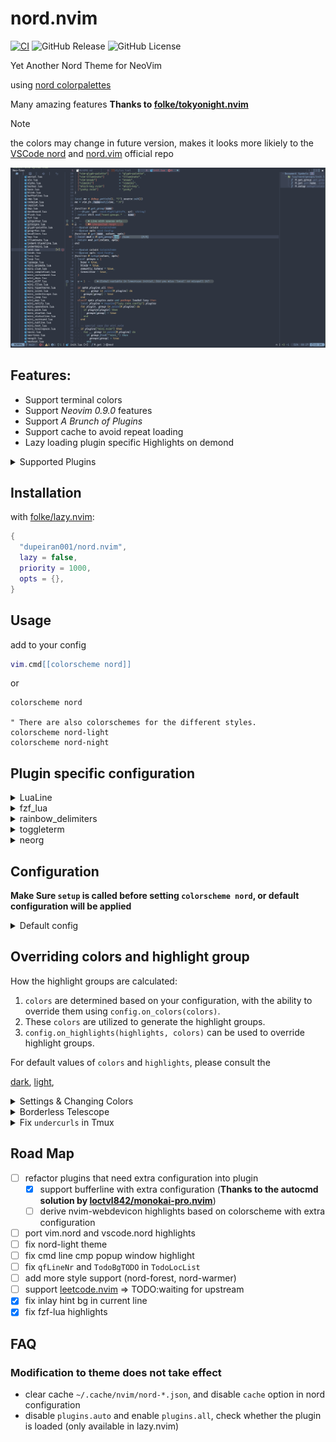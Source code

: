 # nord.nvim

[![CI](https://github.com/dupeiran001/nord.nvim/actions/workflows/ci.yml/badge.svg)](https://github.com/dupeiran001/nord.nvim/actions/workflows/ci.yml)
![GitHub Release](https://img.shields.io/github/v/release/dupeiran001/nord.nvim?labelColor=white&color=violet)
![GitHub License](https://img.shields.io/github/license/dupeiran001/nord.nvim?labelColor=white)


Yet Another Nord Theme for NeoVim

using [nord colorpalettes](https://www.nordtheme.com/docs/colors-and-palettes)

Many amazing features **Thanks to [folke/tokyonight.nvim](https://github.com/folke/tokyonight.nvim)**

> [!NOTE]  
>
> the colors may change in future version, makes it looks more likiely to the [VSCode nord](https://www.nordtheme.com/ports/visual-studio-code) and [nord.vim](https://www.nordtheme.com/ports/vim) official repo

![nord-dark](./resources/nord-dark.png)

## Features:

- Support terminal colors
- Support *Neovim 0.9.0* features
- Support *A Brunch of Plugins*
- Support cache to avoid repeat loading
- Lazy loading plugin specific Highlights on demond


<details>
<summary> Supported Plugins</summary>


<!-- plugins:start -->

| Plugin | Source |
| --- | --- |
| [aerial.nvim](https://github.com/stevearc/aerial.nvim) | [`aerial`](lua/nord/groups/aerial.lua) |
| [ale](https://github.com/dense-analysis/ale) | [`ale`](lua/nord/groups/ale.lua) |
| [alpha-nvim](https://github.com/goolord/alpha-nvim) | [`alpha`](lua/nord/groups/alpha.lua) |
| [barbar.nvim](https://github.com/romgrk/barbar.nvim) | [`barbar`](lua/nord/groups/barbar.lua) |
| [blink.cmp](https://github.com/Saghen/blink.cmp) | [`blink`](lua/nord/groups/blink.lua) |
| [bufferline.nvim](https://github.com/akinsho/bufferline.nvim) | [`bufferline`](lua/nord/groups/bufferline.lua) |
| [nvim-cmp](https://github.com/hrsh7th/nvim-cmp) | [`cmp`](lua/nord/groups/cmp.lua) |
| [codeium.nvim](https://github.com/Exafunction/codeium.nvim) | [`codeium`](lua/nord/groups/codeium.lua) |
| [copilot.lua](https://github.com/zbirenbaum/copilot.lua) | [`copilot`](lua/nord/groups/copilot.lua) |
| [nvim-dap](https://github.com/mfussenegger/nvim-dap) | [`dap`](lua/nord/groups/dap.lua) |
| [dashboard-nvim](https://github.com/nvimdev/dashboard-nvim) | [`dashboard`](lua/nord/groups/dashboard.lua) |
| [flash.nvim](https://github.com/folke/flash.nvim) | [`flash`](lua/nord/groups/flash.lua) |
| [fzf-lua](https://github.com/ibhagwan/fzf-lua) | [`fzf`](lua/nord/groups/fzf.lua) |
| [vim-gitgutter](https://github.com/airblade/vim-gitgutter) | [`gitgutter`](lua/nord/groups/gitgutter.lua) |
| [gitsigns.nvim](https://github.com/lewis6991/gitsigns.nvim) | [`gitsigns`](lua/nord/groups/gitsigns.lua) |
| [glyph-palette.vim](https://github.com/lambdalisue/glyph-palette.vim) | [`glyph-palette`](lua/nord/groups/glyph-palette.lua) |
| [grug-far.nvim](https://github.com/MagicDuck/grug-far.nvim) | [`grug-far`](lua/nord/groups/grug-far.lua) |
| [headlines.nvim](https://github.com/lukas-reineke/headlines.nvim) | [`headlines`](lua/nord/groups/headlines.lua) |
| [hop.nvim](https://github.com/phaazon/hop.nvim) | [`hop`](lua/nord/groups/hop.lua) |
| [vim-illuminate](https://github.com/RRethy/vim-illuminate) | [`illuminate`](lua/nord/groups/illuminate.lua) |
| [indent-blankline.nvim](https://github.com/lukas-reineke/indent-blankline.nvim) | [`indent-blankline`](lua/nord/groups/indent-blankline.lua) |
| [indentmini.nvim](https://github.com/nvimdev/indentmini.nvim) | [`indentmini`](lua/nord/groups/indentmini.lua) |
| [lazy.nvim](https://github.com/folke/lazy.nvim) | [`lazy`](lua/nord/groups/lazy.lua) |
| [leap.nvim](https://github.com/ggandor/leap.nvim) | [`leap`](lua/nord/groups/leap.lua) |
| [leetcode.nvim](https://github.com/kawre/leetcode.nvim) | [`leetcode`](lua/nord/groups/leetcode.lua) |
| [lspsaga.nvim](https://github.com/glepnir/lspsaga.nvim) | [`lspsaga`](lua/nord/groups/lspsaga.lua) |
| [mini.animate](https://github.com/echasnovski/mini.animate) | [`mini_animate`](lua/nord/groups/mini_animate.lua) |
| [mini.clue](https://github.com/echasnovski/mini.clue) | [`mini_clue`](lua/nord/groups/mini_clue.lua) |
| [mini.completion](https://github.com/echasnovski/mini.completion) | [`mini_completion`](lua/nord/groups/mini_completion.lua) |
| [mini.cursorword](https://github.com/echasnovski/mini.cursorword) | [`mini_cursorword`](lua/nord/groups/mini_cursorword.lua) |
| [mini.deps](https://github.com/echasnovski/mini.deps) | [`mini_deps`](lua/nord/groups/mini_deps.lua) |
| [mini.diff](https://github.com/echasnovski/mini.diff) | [`mini_diff`](lua/nord/groups/mini_diff.lua) |
| [mini.files](https://github.com/echasnovski/mini.files) | [`mini_files`](lua/nord/groups/mini_files.lua) |
| [mini.hipatterns](https://github.com/echasnovski/mini.hipatterns) | [`mini_hipatterns`](lua/nord/groups/mini_hipatterns.lua) |
| [mini.icons](https://github.com/echasnovski/mini.icons) | [`mini_icons`](lua/nord/groups/mini_icons.lua) |
| [mini.indentscope](https://github.com/echasnovski/mini.indentscope) | [`mini_indentscope`](lua/nord/groups/mini_indentscope.lua) |
| [mini.jump](https://github.com/echasnovski/mini.jump) | [`mini_jump`](lua/nord/groups/mini_jump.lua) |
| [mini.map](https://github.com/echasnovski/mini.map) | [`mini_map`](lua/nord/groups/mini_map.lua) |
| [mini.notify](https://github.com/echasnovski/mini.notify) | [`mini_notify`](lua/nord/groups/mini_notify.lua) |
| [mini.operators](https://github.com/echasnovski/mini.operators) | [`mini_operators`](lua/nord/groups/mini_operators.lua) |
| [mini.pick](https://github.com/echasnovski/mini.pick) | [`mini_pick`](lua/nord/groups/mini_pick.lua) |
| [mini.starter](https://github.com/echasnovski/mini.starter) | [`mini_starter`](lua/nord/groups/mini_starter.lua) |
| [mini.statusline](https://github.com/echasnovski/mini.statusline) | [`mini_statusline`](lua/nord/groups/mini_statusline.lua) |
| [mini.surround](https://github.com/echasnovski/mini.surround) | [`mini_surround`](lua/nord/groups/mini_surround.lua) |
| [mini.tabline](https://github.com/echasnovski/mini.tabline) | [`mini_tabline`](lua/nord/groups/mini_tabline.lua) |
| [mini.test](https://github.com/echasnovski/mini.test) | [`mini_test`](lua/nord/groups/mini_test.lua) |
| [mini.trailspace](https://github.com/echasnovski/mini.trailspace) | [`mini_trailspace`](lua/nord/groups/mini_trailspace.lua) |
| [nvim-navic](https://github.com/SmiteshP/nvim-navic) | [`navic`](lua/nord/groups/navic.lua) |
| [neo-tree.nvim](https://github.com/nvim-neo-tree/neo-tree.nvim) | [`neo-tree`](lua/nord/groups/neo-tree.lua) |
| [neogit](https://github.com/TimUntersberger/neogit) | [`neogit`](lua/nord/groups/neogit.lua) |
| [neorg](https://github.com/nvim-neorg/neorg) | [`neorg`](lua/nord/groups/neorg.lua) |
| [neotest](https://github.com/nvim-neotest/neotest) | [`neotest`](lua/nord/groups/neotest.lua) |
| [noice.dvim](https://github.com/folke/noice.dvim) | [`noice`](lua/nord/groups/noice.lua) |
| [nvim-notify](https://github.com/rcarriga/nvim-notify) | [`notify`](lua/nord/groups/notify.lua) |
| [nvim-tree.lua](https://github.com/kyazdani42/nvim-tree.lua) | [`nvim-tree`](lua/nord/groups/nvim-tree.lua) |
| [octo.nvim](https://github.com/pwntester/octo.nvim) | [`octo`](lua/nord/groups/octo.lua) |
| [rainbow-delimiters.nvim](https://github.com/HiPhish/rainbow-delimiters.nvim) | [`rainbow`](lua/nord/groups/rainbow.lua) |
| [render-markdown.nvim](https://github.com/MeanderingProgrammer/render-markdown.nvim) | [`render-markdown`](lua/nord/groups/render-markdown.lua) |
| [nvim-scrollbar](https://github.com/petertriho/nvim-scrollbar) | [`scrollbar`](lua/nord/groups/scrollbar.lua) |
| [snacks.nvim](https://github.com/folke/snacks.nvim) | [`snacks`](lua/nord/groups/snacks.lua) |
| [vim-sneak](https://github.com/justinmk/vim-sneak) | [`sneak`](lua/nord/groups/sneak.lua) |
| [supermaven-nvim](https://github.com/supermaven-inc/supermaven-nvim) | [`supermaven`](lua/nord/groups/supermaven.lua) |
| [telescope.nvim](https://github.com/nvim-telescope/telescope.nvim) | [`telescope`](lua/nord/groups/telescope.lua) |
| [nvim-treesitter-context](https://github.com/nvim-treesitter/nvim-treesitter-context) | [`treesitter-context`](lua/nord/groups/treesitter-context.lua) |
| [trouble.nvim](https://github.com/folke/trouble.nvim) | [`trouble`](lua/nord/groups/trouble.lua) |
| [vimwiki](https://github.com/vimwiki/vimwiki) | [`vimwiki`](lua/nord/groups/vimwiki.lua) |
| [which-key.nvim](https://github.com/folke/which-key.nvim) | [`which-key`](lua/nord/groups/which-key.lua) |
| [yanky.nvim](https://github.com/gbprod/yanky.nvim) | [`yanky`](lua/nord/groups/yanky.lua) |

<!-- plugins:end -->

</details>

## Installation

with [folke/lazy.nvim](https://github.com/folke/lazy.nvim):

```lua
{
  "dupeiran001/nord.nvim",
  lazy = false,
  priority = 1000,
  opts = {},
}
```

## Usage

add to your config

```lua
vim.cmd[[colorscheme nord]]
```

or 

```vim
colorscheme nord

" There are also colorschemes for the different styles.
colorscheme nord-light
colorscheme nord-night
```


## Plugin specific configuration

<details>
<summary> LuaLine </summary>

* [Lualine](https://github.com/nvim-lualine/lualine.nvim)

```lua
-- Lua
require('lualine').setup {
  options = {
    -- ... your lualine config
    theme = 'nord'
    -- ... your lualine config
  }
}
```

</details>

<details>
<summary> fzf_lua </summary>

* [fzf_lua](https://github.com/ibhagwan/fzf-lua)

For **fzf-lua** to use the highlight groups defined by this colorscheme,
you'll have to set `fzf_colors` to true:

```lua
require("fzf-lua").setup({
    fzf_colors = true
})
```

</details>

<details>
<summary> rainbow_delimiters</summary>

* [rainbow_delimiters](https://github.com/HiPhish/rainbow-delimiters.nvim)

**Its recommended to replace red delimiters with fg:**

```lua
require("rainbow-delimiters.setup").setup({
    highlight = {
		"RainbowDelimiterNormal",
		"RainbowDelimiterOrange",
		"RainbowDelimiterYellow",
		"RainbowDelimiterGreen",
		"RainbowDelimiterCyan",
		"RainbowDelimiterBlue",
		"RainbowDelimiterViolet",
	},
})

```
</details>

<details>
<summary> toggleterm </summary>

* [toggleterm](https://github.com/akinsho/toggleterm.nvim)

```lua
require("toggleterm.nvim").setup({
	highlights = {
		-- highlights which map to a highlight group name and a table of it's values
		Normal = {
			link = "Normal",
		},
		NormalFloat = {
			link = "NormalFloat",
		},
		FloatBorder = {
			link = "FloatBorder",
		},
	},
})
```

</details>

<details>
<summary> neorg </summary>

- [neorg](https://github.com/nvim-neorg/neorg)

**neorg** plugin is setting the highlights for the heading prefix, so we have to modify the color group to make our definition work

```lua
require("neorg").setup({
    	load = {
			["core.defaults"] = {},
			["core.concealer"] = {
				config = {
					icon_preset = "diamond",
					icons = {
						heading = {
							highlights = {
								"@neorg.headings.1.prefix.norg",
								"@neorg.headings.2.prefix.norg",
								"@neorg.headings.3.prefix.norg",
								"@neorg.headings.4.prefix.norg",
								"@neorg.headings.5.prefix.norg",
								"@neorg.headings.6.prefix.norg",
							},
						},
					},
				},
			},
    }
})
```

</details>

## Configuration

**Make Sure `setup` is called before setting `colorscheme nord`, or default configuration will be applied**

<details>
<summary> Default config</summary>


<!-- config:start -->

```lua
---@class nord.Config
M.defaults = {
  style = "dark", -- The style can ether be 'light' or 'dark'
  transparent = false, -- Whether we should set the background color
  terminal_colors = true, -- Configure the colors used when opening a `:terminal` in Neovim
  dim_inactive = false, -- Dims inactive windows
  lualine_bold = true, -- When `true`, section headers in the lualine theme will be bold

  light_brightness = 0.3, -- Adjusts the brightness of the colors of the **light** style. Number between 0 and 1, from dull to vibrant colors

  styles = {
    -- Style to be applied to different syntax groups
    -- Value is any valid attr-list value for `:help nvim_set_hl`
    comments = { italic = true },
    keywords = { italic = true },
    functions = { italic = true },
    variables = { bold = true },
    -- Background styles. Can be "dark", "transparent" or "normal"
    sidebars = "dark", -- style for sidebars, see below
    floats = "dark", -- style for floating windows
  },

  --- You can override specific highlights to use other groups or a hex color
  --- function will be called with a Highlights and ColorScheme table
  ---@param highlights nord.Highlights
  ---@param colors ColorScheme
  on_highlights = function(highlights, colors) end,

  --- You can override specific color groups to use other groups or a hex color
  --- function will be called with a ColorScheme table
  ---@param colors ColorScheme
  on_colors = function(colors) end,

  cache = true, -- When set to true, the theme will be cached for better performance

  ---@type table<string, boolean|{enabled:boolean}>
  plugins = {
    -- enable all plugins when not using lazy.nvim
    -- set to false to manually enable/disable plugins
    all = package.loaded.lazy == nil,
    -- uses your plugin manager to automatically enable needed plugins
    -- currently only lazy.nvim is supported
    auto = false,
    -- add any plugins here that you want to enable
    -- telescope = true,
  },
}
```

<!-- config:end -->

</details>

## Overriding colors and highlight group 

How the highlight groups are calculated:

1. `colors` are determined based on your configuration, with the ability to
   override them using `config.on_colors(colors)`.
1. These `colors` are utilized to generate the highlight groups.
1. `config.on_highlights(highlights, colors)` can be used to override highlight
   groups.

For default values of `colors` and `highlights`, please consult the

[dark](lua/nord/colors/dark.lua),
[light](lua/nord/colors/light.lua),

<details>
  <summary>Settings & Changing Colors</summary>

```lua
require("nord").setup({
  -- use the night style
  style = "dark",
  -- disable italic for functions
  styles = {
    functions = {}
  },
  -- Change the "hint" color to the "orange" color, and make the "error" color bright red
  on_colors = function(colors)
    colors.hint = colors.orange
    colors.error = "#ff0000"
  end
})
```

</details>

<details>
  <summary>Borderless Telescope</summary>

```lua
require("nord").setup({
  on_highlights = function(hl, c)
    local prompt = "#2d3149"
    hl.TelescopeNormal = {
      bg = c.bg_dark,
      fg = c.fg_dark,
    }
    hl.TelescopeBorder = {
      bg = c.bg_dark,
      fg = c.bg_dark,
    }
    hl.TelescopePromptNormal = {
      bg = prompt,
    }
    hl.TelescopePromptBorder = {
      bg = prompt,
      fg = prompt,
    }
    hl.TelescopePromptTitle = {
      bg = prompt,
      fg = prompt,
    }
    hl.TelescopePreviewTitle = {
      bg = c.bg_dark,
      fg = c.bg_dark,
    }
    hl.TelescopeResultsTitle = {
      bg = c.bg_dark,
      fg = c.bg_dark,
    }
  end,
})
```

</details>

<details>
  <summary>Fix <code>undercurls</code> in Tmux</summary>

To have undercurls show up and in color, add the following to your
[Tmux](https://github.com/tmux/tmux) configuration file:

```sh
# Undercurl
set -g default-terminal "${TERM}"
set -as terminal-overrides ',*:Smulx=\E[4::%p1%dm'  # undercurl support
set -as terminal-overrides ',*:Setulc=\E[58::2::::%p1%{65536}%/%d::%p1%{256}%/%{255}%&%d::%p1%{255}%&%d%;m'  # underscore colours - needs tmux-3.0
```

</details>


## Road Map

- [ ] refactor plugins that need extra configuration into plugin
    - [x] support bufferline with extra configuration (**Thanks to the autocmd solution by [loctvl842/monokai-pro.nvim](https://github.com/loctvl842/monokai-pro.nvim/blob/6c15e36834a624a32f46c6db8f9fc063995b24b6/lua/monokai-pro/autocmds.lua#L7-L28)**)
    - [ ] derive nvim-webdevicon highlights based on colorscheme with extra configuration
- [ ] port vim.nord and vscode.nord highlights
- [ ] fix nord-light theme 
- [ ] fix cmd line cmp popup window highlight
- [ ] fix `qfLineNr` and `TodoBgTODO` in `TodoLocList`
- [ ] add more style support (nord-forest, nord-warmer)
- [ ] support [leetcode.nvim](https://github.com/kawre/leetcode.nvim) => TODO:waiting for upstream
- [x] fix inlay hint bg in current line
- [x] fix fzf-lua highlights

## FAQ

### Modification to theme does not take effect

- clear cache `~/.cache/nvim/nord-*.json`, and disable `cache` option in nord configuration
- disable `plugins.auto` and enable `plugins.all`, check whether the plugin is loaded (only available in lazy.nvim)

